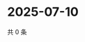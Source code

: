 # 2025-07-10

共 0 条

<!-- BEGIN ZHIHUQUESTIONS -->
<!-- 最后更新时间 Thu Jul 10 2025 07:11:56 GMT+0800 (China Standard Time) -->

<!-- END ZHIHUQUESTIONS -->
